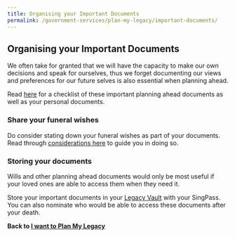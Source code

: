 ```yaml
---
title: Organising your Important Documents
permalink: /government-services/plan-my-legacy/important-documents/
---
```


## Organising your Important Documents

We often take for granted that we will have the capacity to make our own decisions and speak for ourselves, thus we forget documenting our views and preferences for our future selves is also essential when planning ahead. 

Read <a href="https://www.mylegacy.gov.sg/guides/planning-ahead/organise-important-documents/" target="_blank">here</a> for a checklist of these important planning ahead documents as well as your personal documents.


### Share your funeral wishes

Do consider stating down your funeral wishes as part of your documents. Read through <a href="https://www.mylegacy.gov.sg/guides/planning-ahead/share-your-funeral-wishes/" target="_blank">considerations here</a> to guide you in doing so.


### Storing your documents

Wills and other planning ahead documents would only be most useful if your loved ones are able to access them when they need it.<br>

Store your important documents in your <a href="https://www.mylegacy.gov.sg/vault" target="_blank">Legacy Vault</a> with your SingPass.<br>
You can also nominate who would be able to access these documents after your death.


**Back to [I want to Plan My Legacy](/government-services/plan-my-legacy/overview/)**
